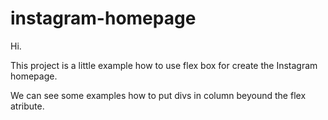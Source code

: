 # instagram-homepage
Hi.

This project is a little example how to use flex box for create the Instagram homepage.

We can see some examples how to put divs in column beyound the flex atribute.

